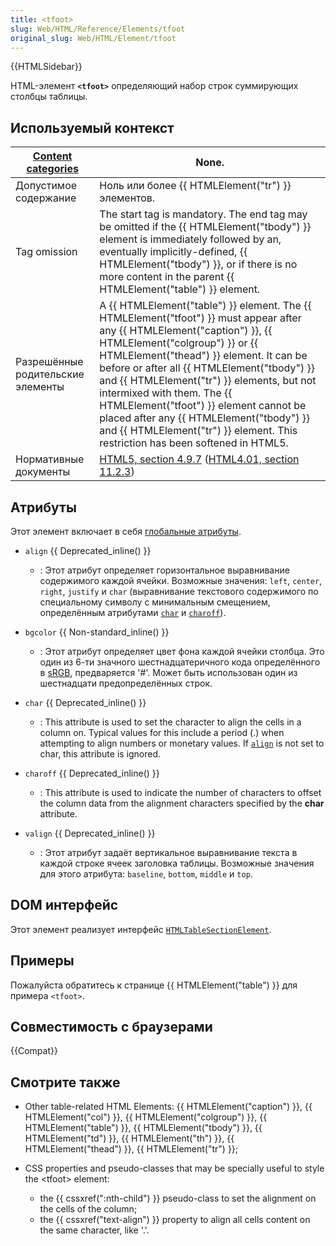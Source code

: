 ```yaml
---
title: <tfoot>
slug: Web/HTML/Reference/Elements/tfoot
original_slug: Web/HTML/Element/tfoot
---
```


{{HTMLSidebar}}

HTML-элемент **`<tfoot>`** определяющий набор строк суммирующих столбцы таблицы.

## Используемый контекст

| [Content categories](/ru/docs/Web/HTML/Content_categories) | None.                                                                                                                                                                                                                                                                                                                                                                                                                                                                                                     |
| ---------------------------------------------------------- | --------------------------------------------------------------------------------------------------------------------------------------------------------------------------------------------------------------------------------------------------------------------------------------------------------------------------------------------------------------------------------------------------------------------------------------------------------------------------------------------------------- |
| Допустимое содержание                                      | Ноль или более {{ HTMLElement("tr") }} элементов.                                                                                                                                                                                                                                                                                                                                                                                                                                                         |
| Tag omission                                               | The start tag is mandatory. The end tag may be omitted if the {{ HTMLElement("tbody") }} element is immediately followed by an, eventually implicitly-defined, {{ HTMLElement("tbody") }}, or if there is no more content in the parent {{ HTMLElement("table") }} element.                                                                                                                                                                                                                               |
| Разрешённые родительские элементы                          | A {{ HTMLElement("table") }} element. The {{ HTMLElement("tfoot") }} must appear after any {{ HTMLElement("caption") }}, {{ HTMLElement("colgroup") }} or {{ HTMLElement("thead") }} element. It can be before or after all {{ HTMLElement("tbody") }} and {{ HTMLElement("tr") }} elements, but not intermixed with them. The {{ HTMLElement("tfoot") }} element cannot be placed after any {{ HTMLElement("tbody") }} and {{ HTMLElement("tr") }} element. This restriction has been softened in HTML5. |
| Нормативные документы                                      | [HTML5, section 4.9.7](https://www.whatwg.org/specs/web-apps/current-work/multipage/tabular-data.html#the-tfoot-element) ([HTML4.01, section 11.2.3](https://www.w3.org/TR/REC-html40/struct/tables.html#h-11.2.3))                                                                                                                                                                                                                                                                                       |

## Атрибуты

Этот элемент включает в себя [глобальные атрибуты](/ru/docs/Web/HTML/Global_attributes).

- `align` {{ Deprecated_inline() }}

  - : Этот атрибут определяет горизонтальное выравнивание содержимого каждой ячейки. Возможные значения: `left`, `center`, `right`, `justify` и `char` (выравнивание текстового содержимого по специальному символу с минимальным смещением, определённым атрибутами [`char`](#char) и [`charoff`](#charoff)).

- `bgcolor` {{ Non-standard_inline() }}

  - : Этот атрибут определяет цвет фона каждой ячейки столбца. Это один из 6-ти значного шестнадцатеричного кода определённого в [sRGB](https://www.w3.org/Graphics/Color/sRGB), предваряется '#'. Может быть использован один из шестнадцати предопределённых строк.

- `char` {{ Deprecated_inline() }}

  - : This attribute is used to set the character to align the cells in a column on. Typical values for this include a period (.) when attempting to align numbers or monetary values. If [`align`](#align) is not set to char, this attribute is ignored.

- `charoff` {{ Deprecated_inline() }}

  - : This attribute is used to indicate the number of characters to offset the column data from the alignment characters specified by the **char** attribute.

- `valign` {{ Deprecated_inline() }}

  - : Этот атрибут задаёт вертикальное выравнивание текста в каждой строке ячеек заголовка таблицы. Возможные значения для этого атрибута: `baseline`, `bottom`, `middle` и `top`.

## DOM интерфейс

Этот элемент реализует интерфейс [`HTMLTableSectionElement`](/ru/docs/Web/API/HTMLTableSectionElement).

## Примеры

Пожалуйста обратитесь к странице {{ HTMLElement("table") }} для примера `<tfoot>`.

## Совместимость с браузерами

{{Compat}}

## Смотрите также

- Other table-related HTML Elements: {{ HTMLElement("caption") }}, {{ HTMLElement("col") }}, {{ HTMLElement("colgroup") }}, {{ HTMLElement("table") }}, {{ HTMLElement("tbody") }}, {{ HTMLElement("td") }}, {{ HTMLElement("th") }}, {{ HTMLElement("thead") }}, {{ HTMLElement("tr") }};
- CSS properties and pseudo-classes that may be specially useful to style the \<tfoot> element:

  - the {{ cssxref(":nth-child") }} pseudo-class to set the alignment on the cells of the column;
  - the {{ cssxref("text-align") }} property to align all cells content on the same character, like '.'.
